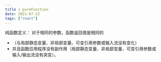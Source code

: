 ```yaml
---
title : pureFunction
date: 2021-07-22
tags: ["react"]
---
```


纯函数定义： 对于相同的参数，函数返回值是相同的

* （与局部静态变量、非局部变量、可变引用参数或输入流没有变化）
* 并且函数应用程序没有副作用（局部静态变量、非局部变量、可变引用参数或输入/输出流没有突变）。
<!--more-->
